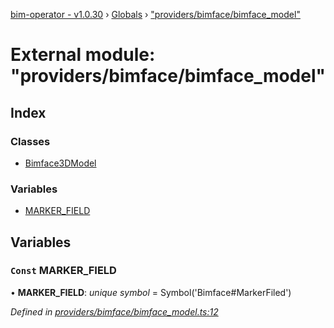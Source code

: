 [bim-operator - v1.0.30](../README.md) › [Globals](../globals.md) › ["providers/bimface/bimface_model"](_providers_bimface_bimface_model_.md)

# External module: "providers/bimface/bimface_model"

## Index

### Classes

* [Bimface3DModel](../classes/_providers_bimface_bimface_model_.bimface3dmodel.md)

### Variables

* [MARKER_FIELD](_providers_bimface_bimface_model_.md#const-marker_field)

## Variables

### `Const` MARKER_FIELD

• **MARKER_FIELD**: *unique symbol* =  Symbol('Bimface#MarkerFiled')

*Defined in [providers/bimface/bimface_model.ts:12](https://github.com/youkaisteve/bim-operator/blob/0f90d05/src/providers/bimface/bimface_model.ts#L12)*
